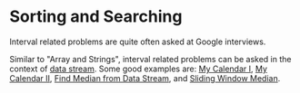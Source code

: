 # Sorting and Searching

Interval related problems are quite often asked at Google interviews.

Similar to "Array and Strings", interval related problems can be asked in the context of [data stream](https://en.wikipedia.org/wiki/Streaming_algorithm#Data_stream_model). Some good examples are: [My Calendar I](https://leetcode.com/problems/my-calendar-i/description/), [My Calendar II](https://leetcode.com/problems/my-calendar-ii/description/), [Find Median from Data Stream](https://leetcode.com/problems/find-median-from-data-stream/description/), and [Sliding Window Median](https://leetcode.com/problems/sliding-window-median/description/).